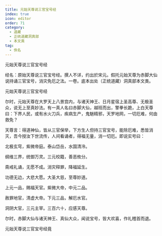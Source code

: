 ```yaml
---
title: 元始天尊说三官宝号经
index: true
icon: editor
order: 71
category:
  - 道藏
  - 正统道藏洞真部
  - 本文类
tag:
  - 佚名
---
```


元始天尊说三官宝号经  

经名：原始天尊说三官宝号经。撰人不详，约出於宋元。假托元始天尊为赤脚大仙说持诵三官宝号，消灾免厄之法。一卷。底本出处（正统道藏）洞真部本文类。  

元始天尊说三官宝号经  

尔时，元始天尊在大罗天上八景宫内，与诸天神王、日月星宿上圣高尊、无极圣众，说无上至真妙法。有一真人名曰赤脚大仙，越班而出，擎拳长跪，上白天尊曰：下界人民，或有水火刀兵，疾病生产，鬼魅精邪，天罗地网，一切厄难，何由救免？  

天尊言：得道神仙，皆从三官保举，下方生人但持三官宝号，能除厄难，悉皆消灭，吾今授汝下世流传，人间看诵者，得福无量，消一切厄。即说实号曰：  

北极玄穹，紫微帝庭。泰山岱岳，水国清泠。  

纲维三界，统御万灵。三元校籍，善恶攸分。  

斋戒礼诵，无愿不成。消灾释罪，降福延生。  

功德无边，大悲大愿。大圣大慈，至尊妙道。  

上元一品，赐福天官。紫微大帝，中元二品。  

赦罪地官，清虚大帝。下元三品，解厄水官。  

洞阴大官，三元主宰。三百六十，应感天尊。  

尔时，赤脚大仙与诸天神王、真仙大众，闻说宝号，皆大欢喜，作礼稽首而退。  

元始天尊说三官宝号经竟  
